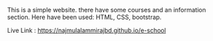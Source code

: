 This is a simple website. there have some courses and an information section. Here have been used: HTML, CSS, bootstrap.

Live Link : https://najmulalammirajbd.github.io/e-school
